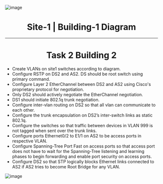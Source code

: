 
![image](https://github.com/user-attachments/assets/1d7c5958-6c87-435d-abce-fd6a118c45e1)


<h1 align="center">Site-1 | Building-1 Diagram</h1> 

---

<h1 align="center">Task 2 Building 2</h1> 

- Create VLANs on site1 switches according to diagram.
- Configure RSTP on DS2 and AS2. DS should be root switch using primary command.
- Configure Layer 2 EtherChannel between DS2 and AS2 using Cisco's proprietary protocol for negotiation.
- Only DS2 should actively negotiate the EtherChannel negotiation.
- DS1 should initiate 802.1q trunk negotiation.
- Configure inter-vlan routing on DS2 so that all vlan can communicate to each other.
- Configure the trunk encapsulation on DS2’s inter-switch links as static 802.1q.
- Configure the switches so that traffic between devices in VLAN 999 is not tagged when sent over the trunk links.
- Configure ports Ethernet0/2 to E1/1 on AS2 to be access ports in respective VLAN.
- Configure Spanning-Tree Port Fast on access ports so that access port does not have to wait for the Spanning-Tree listening and learning phases to begin forwarding and enable port security on access ports.
- Configure DS2 so that STP logically blocks Ethernet links connected to AS2 if AS2 tries to become Root Bridge for any VLAN.


![image](https://github.com/user-attachments/assets/7845dd25-2ef6-4d4f-9ce0-195d9e46a016)
